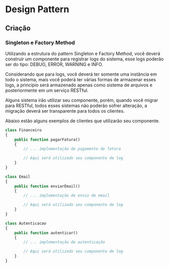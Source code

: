 # Design Pattern

## Criação 

### Singleton e Factory Method

Utilizando a estrutura do pattern Singleton e Factory Method, você deverá construir 
um componente para registrar logs do sistema, esse logs poderão ser do tipo: DEBUG,
ERROR, WARNING e INFO.

Considerando que para logs, você deverá ter somente uma instância em todo o sistema,
mais você poderá ter várias formas de armazenar esses logs, a princípio será
armazenado apenas como sistema de arquivos e posteriormente em um serviço RESTful.

Alguns sistema irão utilizar seu componente, porém, quando você migrar para RESTful, 
todos esses sistemas não poderão sofrer alteração, a migração deverá ser transparente 
para todos os clientes. 

Abaixo estão alguns exemplos de clientes que utilizarão seu componente.

```PHP
class Financeiro
{
    public function pagarFatura()
    {
        // ... implementação de pagamento de fatura

        // Aqui será utilizado seu componente de log
    }
}
```

```PHP
class Email
{
    public function enviarEmail()
    {
        // ... implementação de envio de email

        // Aqui será utilizado seu componente de log
    }
}
```

```PHP
class Autenticacao
{
    public function autenticar()
    {
        // ... implementação de autenticação

        // Aqui será utilizado seu componente de log
    }
}
```

